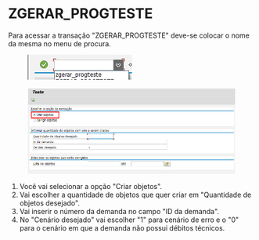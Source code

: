 # ZGERAR\_PROGTESTE

Para acessar a transação "ZGERAR\_PROGTESTE" deve-se colocar o nome da mesma no menu de procura.

<figure><img src="../../.gitbook/assets/image (29).png" alt=""><figcaption></figcaption></figure>

<figure><img src="../../.gitbook/assets/image (132).png" alt=""><figcaption></figcaption></figure>

1. Você vai selecionar a opção "Criar objetos".
2. Vai escolher a quantidade de objetos que quer criar em "Quantidade de objetos desejado".
3. Vai inserir o número da demanda no campo "ID da demanda".
4. No "Cenário desejado" vai escolher  "1" para cenário de erro e o "0" para o cenário em que a demanda não possui débitos técnicos.
